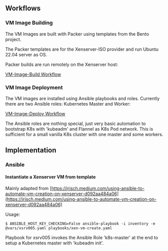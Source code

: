 
## Workflows

### VM Image Building

The VM Images are built with Packer using templates from the Bento project. 

The Packer templates are for the Xenserver-ISO provider and run Ubuntu 22.04 server as OS.

Packer builds are run remotely on the Xenserver host:

[VM-Image-Build Workflow](img/vm-image-build.drawio.png)


### VM Image Deployment

The VM images are installed using Ansible playbooks and roles. Currently there are two Ansible roles: Kubernetes Master and Worker:

[VM-Image-Deploy Workflow](img/vm-image-deploy.drawio)


The Ansible roles are nothing special, just very basic automation to bootstrap K8s with 'kubeadm' and Flannel as K8s Pod network. This is sufficient for a small vanilla K8s cluster with one master and some workers. 

## Implementation

### Ansible 

#### Instantiate a Xenserver VM from template

Mainly adapted from [https://jrisch.medium.com/using-ansible-to-automate-vm-creation-on-xenserver-d092aa484a06](https://jrisch.medium.com/using-ansible-to-automate-vm-creation-on-xenserver-d092aa484a06)

Usage:

```
$ ANSIBLE_HOST_KEY_CHECKING=False ansible-playbook -i inventory -e @vars/xsrv005.yaml playbooks/xen-vm-create.yaml
```

Playbook for xsrv005 invokes the Ansible Role 'k8s-master' at the end to setup a Kubernetes master with 'kubeadm init'.




